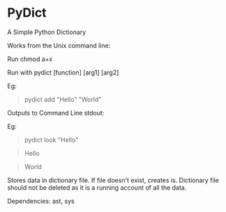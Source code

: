 # PyDict
A Simple Python Dictionary

Works from the Unix command line:

Run chmod a+x

Run with pydict [function] [arg1] [arg2]

Eg: 
>pydict add "Hello" "World"

Outputs to Command Line stdout:

Eg:
>pydict look "Hello"

>Hello

>World

Stores data in dictionary file. If file doesn't exist, creates is. Dictionary file should not be deleted as it is a running account of all the data.


Dependencies:
ast, sys
